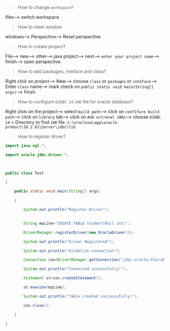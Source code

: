 > How to change `workspace`?

files--> switch workspace

> How to reset window

windows--> Perspective--> Reset perspective

> How to create project?

File--> new--> other--> java project--> next--> `enter your project name`--> finish--> open perspective.

> How to add packages, inteface and class?

Right click on project--> New--> choose `class` or `packages` or `inteface`--> Enter `class` name--> mark check on `public static void main(String[] args)`--> finish.

> How to configure `OJDBC 14` `JAR` file for oracle database?

Right click on the project--> select `build path`--> click on `confifure build path`--> click on `library` tab--> click on `Add ectrenal JARs`--> choose `OJDBC 14`
	> Directory to find `JAR` file. `C:\oraclexe\app\oracle product\10.2.01\Server\jdbc\lib`

> How to register driver?

```java
import java.sql.*;

import oracle.jdbc.driver.*;

  

public class Test

{

    public static void main(String[] args)

    {

        System.out.println("Register Driver");

       
        String myLine="CREATE TABLE Student(Roll int)";

        DriverManager.registerDriver(new OracleDriver());

        System.out.println("Driver Registered");

        System.out.println("Establish connection");

        Connection con=DriverManager.getConnection("jdbc:oracle:thin:@localhost:1521:XE","system", "password");

        System.out.println("Connected successfully!");

        Statement st=con.createStatement();

        st.execute(myLine);

        System.out.println("Table created successufully!");

        con.close();

    }

}
```

